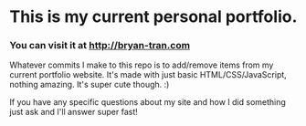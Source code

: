 # This is my current personal portfolio.
### You can visit it at http://bryan-tran.com

Whatever commits I make to this repo is to add/remove items from my current portfolio website.
It's made with just basic HTML/CSS/JavaScript, nothing amazing. It's super cute though. :)

If you have any specific questions about my site and how I did something just ask and I'll answer super fast!
